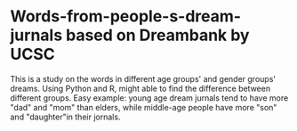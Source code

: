 # Words-from-people-s-dream-jurnals based on Dreambank by UCSC
This is a study on the words in different age groups' and gender groups' dreams. Using Python and R, might able to find the difference between different groups.
Easy example: young age dream jurnals tend to have more "dad" and "mom" than elders, while middle-age people have more "son" and "daughter"in their jornals.
